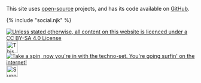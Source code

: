 This site uses [open-source](/open-source/) projects, and has its code available on [GitHub](https://github.com/PersonMeetup/personmeetup-web).

<div class="social socialMid">{% include "social.njk" %}</div>

<a rel="license external" href="http://creativecommons.org/licenses/by-sa/4.0/"><img title="Unless stated otherwise, all content on this website is licenced under a CC BY-SA 4.0 License" src="/img/cc-bysa.png"></a> <a rel="external" href="https://neocities.org/"><img src="/img/neocities.png" title="This website is hosted by Neocities" style="height: 31px;"></a> <a href="/links/"><img src="/img/retro.gif" title="Take a spin, now you're in with the techno-set. You're going surfin' on the internet!"></a> <a rel="external" href="https://ko-fi.com/personmeetup"><img src="/img/kofi.png" title="Support me on Kofi!" style="height: 31px;"></a>